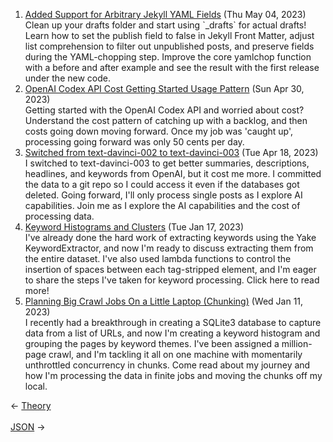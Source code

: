 <ol>
<li><a href="/blog/added-support-for-arbitrary-jekyll-yaml-fields/">Added Support for Arbitrary Jekyll YAML Fields</a> (Thu May 04, 2023)
<br/>Clean up your drafts folder and start using `_drafts` for actual drafts! Learn how to set the publish field to false in Jekyll Front Matter, adjust list comprehension to filter out unpublished posts, and preserve fields during the YAML-chopping step. Improve the core yamlchop function with a before and after example and see the result with the first release under the new code.</li>
<li><a href="/blog/openai-codex-api-cost-getting-started-usage-pattern/">OpenAI Codex API Cost Getting Started Usage Pattern</a> (Sun Apr 30, 2023)
<br/>Getting started with the OpenAI Codex API and worried about cost? Understand the cost pattern of catching up with a backlog, and then costs going down moving forward. Once my job was 'caught up', processing going forward was only 50 cents per day.</li>
<li><a href="/blog/switched-from-text-davinci-002-to-text-davinci-003/">Switched from text-davinci-002 to text-davinci-003</a> (Tue Apr 18, 2023)
<br/>I switched to text-davinci-003 to get better summaries, descriptions, headlines, and keywords from OpenAI, but it cost me more. I committed the data to a git repo so I could access it even if the databases got deleted. Going forward, I'll only process single posts as I explore AI capabilities. Join me as I explore the AI capabilities and the cost of processing data.</li>
<li><a href="/blog/keyword-histograms-and-clusters/">Keyword Histograms and Clusters</a> (Tue Jan 17, 2023)
<br/>I've already done the hard work of extracting keywords using the Yake KeywordExtractor, and now I'm ready to discuss extracting them from the entire dataset. I've also used lambda functions to control the insertion of spaces between each tag-stripped element, and I'm eager to share the steps I've taken for keyword processing. Click here to read more!</li>
<li><a href="/blog/planning-big-crawl-jobs-on-a-little-laptop-chunking/">Planning Big Crawl Jobs On a Little Laptop (Chunking)</a> (Wed Jan 11, 2023)
<br/>I recently had a breakthrough in creating a SQLite3 database to capture data from a list of URLs, and now I'm creating a keyword histogram and grouping the pages by keyword themes. I've been assigned a million-page crawl, and I'm tackling it all on one machine with momentarily unthrottled concurrency in chunks. Come read about my journey and how I'm processing the data in finite jobs and moving the chunks off my local.</li>
</ol>
<div class="post-nav"><div class="post-nav-prev"><span class="arrow">&larr;&nbsp;</span><a href="/theory/">Theory</a></div> &nbsp; <div class="post-nav-next"><a href="/json/">JSON</a><span class="arrow">&nbsp;&rarr;</span></div></div>